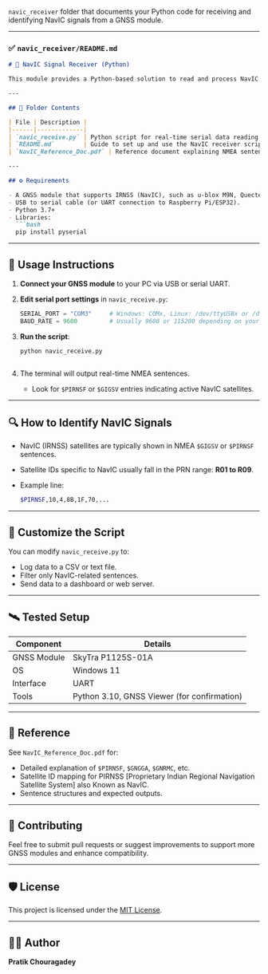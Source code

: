  `navic_receiver` folder that documents your Python code for receiving and identifying NavIC signals from a GNSS module.

---

### ✅ `navic_receiver/README.md`

````markdown
# 📡 NavIC Signal Receiver (Python)

This module provides a Python-based solution to read and process NavIC (IRNSS) satellite signals using a GNSS module that supports `$PIRNSF`, `$GNGGA`, `$GNGLL`, `$GNRMC`, and `$GIGSV` NMEA sentences.

---

## 📁 Folder Contents

| File | Description |
|------|-------------|
| `navic_receive.py` | Python script for real-time serial data reading from GNSS module. |
| `README.md`        | Guide to set up and use the NavIC receiver script. |
| `NavIC_Reference_Doc.pdf` | Reference document explaining NMEA sentences and NavIC satellite details. |

---

## ⚙️ Requirements

- A GNSS module that supports IRNSS (NavIC), such as u-blox M9N, Quectel L76K, or equivalent.
- USB to serial cable (or UART connection to Raspberry Pi/ESP32).
- Python 3.7+
- Libraries:
  ```bash
  pip install pyserial
````

---

## 🚀 Usage Instructions

1. **Connect your GNSS module** to your PC via USB or serial UART.
2. **Edit serial port settings** in `navic_receive.py`:

   ```python
   SERIAL_PORT = "COM3"     # Windows: COMx, Linux: /dev/ttyUSBx or /dev/ttySx
   BAUD_RATE = 9600         # Usually 9600 or 115200 depending on your module
   ```
3. **Run the script**:

   ```bash
   python navic_receive.py
  
4. The terminal will output real-time NMEA sentences.

   * Look for `$PIRNSF` or `$GIGSV` entries indicating active NavIC satellites.

---

## 🔍 How to Identify NavIC Signals

* NavIC (IRNSS) satellites are typically shown in NMEA `$GIGSV` or `$PIRNSF` sentences.
* Satellite IDs specific to NavIC usually fall in the PRN range: **R01 to R09**.
* Example line:

  ```bash
  $PIRNSF,10,4,8B,1F,70,...
  

---

## 📄 Customize the Script

You can modify `navic_receive.py` to:

* Log data to a CSV or text file.
* Filter only NavIC-related sentences.
* Send data to a dashboard or web server.

---

## 🛰️ Tested Setup

| Component   | Details                                     |
| ----------- | ------------------------------------------- |
| GNSS Module | SkyTra P1125S-01A                           |
| OS          | Windows 11                                  |
| Interface   |  UART                                       |
| Tools       | Python 3.10, GNSS Viewer (for confirmation) |

---

## 🧠 Reference

See `NavIC_Reference_Doc.pdf` for:

* Detailed explanation of `$PIRNSF`, `$GNGGA`, `$GNRMC`, etc.
* Satellite ID mapping for PIRNSS [Proprietary Indian Regional Navigation Satellite System] also Known as NavIC.
* Sentence structures and expected outputs.

---

## 🤝 Contributing

Feel free to submit pull requests or suggest improvements to support more GNSS modules and enhance compatibility.

---

## 🛡️ License

This project is licensed under the [MIT License](https://opensource.org/licenses/MIT).

---

## 👨‍💻 Author

**Pratik Chouragadey**

```


